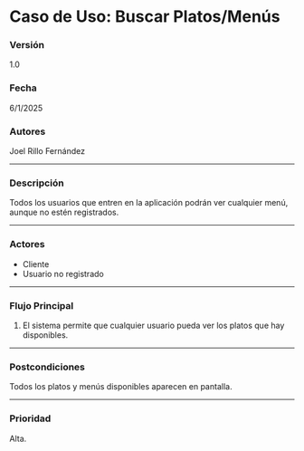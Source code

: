 # Caso de Uso: Buscar Platos/Menús

### Versión
1.0

### Fecha
6/1/2025

### Autores
Joel Rillo Fernández

---

### Descripción
Todos los usuarios que entren en la aplicación podrán ver cualquier menú, aunque no estén registrados.

---

### Actores
- Cliente  
- Usuario no registrado

---

### Flujo Principal
1. El sistema permite que cualquier usuario pueda ver los platos que hay disponibles.

---

### Postcondiciones
Todos los platos y menús disponibles aparecen en pantalla.

---

### Prioridad
Alta.
